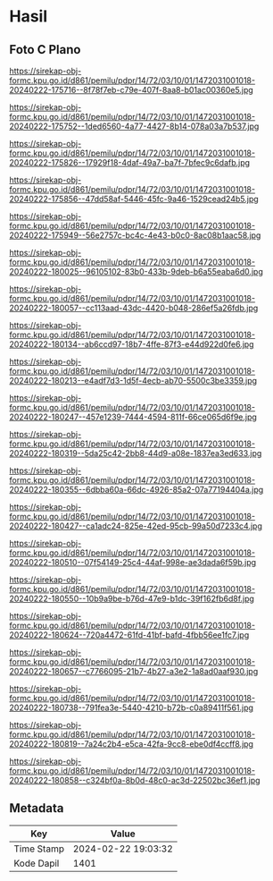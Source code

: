 # Hasil

## Foto C Plano

https://sirekap-obj-formc.kpu.go.id/d861/pemilu/pdpr/14/72/03/10/01/1472031001018-20240222-175716--8f78f7eb-c79e-407f-8aa8-b01ac00360e5.jpg

https://sirekap-obj-formc.kpu.go.id/d861/pemilu/pdpr/14/72/03/10/01/1472031001018-20240222-175752--1ded6560-4a77-4427-8b14-078a03a7b537.jpg

https://sirekap-obj-formc.kpu.go.id/d861/pemilu/pdpr/14/72/03/10/01/1472031001018-20240222-175826--17929f18-4daf-49a7-ba7f-7bfec9c6dafb.jpg

https://sirekap-obj-formc.kpu.go.id/d861/pemilu/pdpr/14/72/03/10/01/1472031001018-20240222-175856--47dd58af-5446-45fc-9a46-1529cead24b5.jpg

https://sirekap-obj-formc.kpu.go.id/d861/pemilu/pdpr/14/72/03/10/01/1472031001018-20240222-175949--56e2757c-bc4c-4e43-b0c0-8ac08b1aac58.jpg

https://sirekap-obj-formc.kpu.go.id/d861/pemilu/pdpr/14/72/03/10/01/1472031001018-20240222-180025--96105102-83b0-433b-9deb-b6a55eaba6d0.jpg

https://sirekap-obj-formc.kpu.go.id/d861/pemilu/pdpr/14/72/03/10/01/1472031001018-20240222-180057--cc113aad-43dc-4420-b048-286ef5a26fdb.jpg

https://sirekap-obj-formc.kpu.go.id/d861/pemilu/pdpr/14/72/03/10/01/1472031001018-20240222-180134--ab6ccd97-18b7-4ffe-87f3-e44d922d0fe6.jpg

https://sirekap-obj-formc.kpu.go.id/d861/pemilu/pdpr/14/72/03/10/01/1472031001018-20240222-180213--e4adf7d3-1d5f-4ecb-ab70-5500c3be3359.jpg

https://sirekap-obj-formc.kpu.go.id/d861/pemilu/pdpr/14/72/03/10/01/1472031001018-20240222-180247--457e1239-7444-4594-811f-66ce065d6f9e.jpg

https://sirekap-obj-formc.kpu.go.id/d861/pemilu/pdpr/14/72/03/10/01/1472031001018-20240222-180319--5da25c42-2bb8-44d9-a08e-1837ea3ed633.jpg

https://sirekap-obj-formc.kpu.go.id/d861/pemilu/pdpr/14/72/03/10/01/1472031001018-20240222-180355--6dbba60a-66dc-4926-85a2-07a77194404a.jpg

https://sirekap-obj-formc.kpu.go.id/d861/pemilu/pdpr/14/72/03/10/01/1472031001018-20240222-180427--ca1adc24-825e-42ed-95cb-99a50d7233c4.jpg

https://sirekap-obj-formc.kpu.go.id/d861/pemilu/pdpr/14/72/03/10/01/1472031001018-20240222-180510--07f54149-25c4-44af-998e-ae3dada6f59b.jpg

https://sirekap-obj-formc.kpu.go.id/d861/pemilu/pdpr/14/72/03/10/01/1472031001018-20240222-180550--10b9a9be-b76d-47e9-b1dc-39f162fb6d8f.jpg

https://sirekap-obj-formc.kpu.go.id/d861/pemilu/pdpr/14/72/03/10/01/1472031001018-20240222-180624--720a4472-61fd-41bf-bafd-4fbb56ee1fc7.jpg

https://sirekap-obj-formc.kpu.go.id/d861/pemilu/pdpr/14/72/03/10/01/1472031001018-20240222-180657--c7766095-21b7-4b27-a3e2-1a8ad0aaf930.jpg

https://sirekap-obj-formc.kpu.go.id/d861/pemilu/pdpr/14/72/03/10/01/1472031001018-20240222-180738--791fea3e-5440-4210-b72b-c0a89411f561.jpg

https://sirekap-obj-formc.kpu.go.id/d861/pemilu/pdpr/14/72/03/10/01/1472031001018-20240222-180819--7a24c2b4-e5ca-42fa-9cc8-ebe0df4ccff8.jpg

https://sirekap-obj-formc.kpu.go.id/d861/pemilu/pdpr/14/72/03/10/01/1472031001018-20240222-180858--c324bf0a-8b0d-48c0-ac3d-22502bc36ef1.jpg


## Metadata

| Key        | Value               |
| ---------- | ------------------- |
| Time Stamp | 2024-02-22 19:03:32 |
| Kode Dapil | 1401                |



